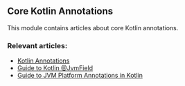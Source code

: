 ## Core Kotlin Annotations

This module contains articles about core Kotlin annotations.

### Relevant articles:
- [Kotlin Annotations](https://www.baeldung.com/kotlin/annotations)
- [Guide to Kotlin @JvmField](https://www.baeldung.com/kotlin/jvm-field-annotation)
- [Guide to JVM Platform Annotations in Kotlin](https://www.baeldung.com/kotlin/jvm-annotations)
